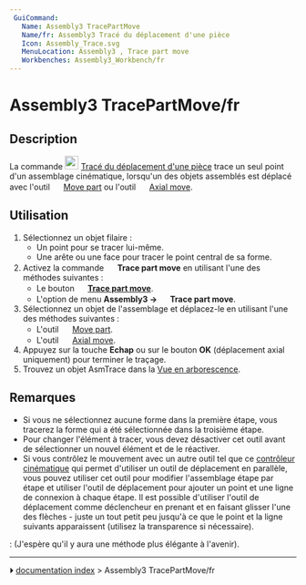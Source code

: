 ```yaml
---
 GuiCommand:
   Name: Assembly3 TracePartMove
   Name/fr: Assembly3 Tracé du déplacement d'une pièce
   Icon: Assembly_Trace.svg‎‎
   MenuLocation: Assembly3 , Trace part move
   Workbenches: Assembly3_Workbench/fr
---
```


# Assembly3 TracePartMove/fr

## Description

La commande <img alt="" src=images/Assembly_Trace.svg  style="width:24px;"> [Tracé du déplacement d\'une pièce](Assembly3_TracePartMove/fr.md) trace un seul point d\'un assemblage cinématique, lorsqu\'un des objets assemblés est déplacé avec l\'outil <img alt="" src=images/Assembly_Move.svg  style="width:16px;"> [Move part](Assembly3_MovePart/fr.md) ou l\'outil <img alt="" src=images/Assembly_AxialMove.svg  style="width:16px;"> [Axial move](Assembly3_AxialMove/fr.md).

## Utilisation

1.  Sélectionnez un objet filaire :
    -   Un point pour se tracer lui-même.
    -   Une arête ou une face pour tracer le point central de sa forme.
2.  Activez la commande <img alt="" src=images/Assembly_Trace.svg  style="width:16px;"> **Trace part move** en utilisant l\'une des méthodes suivantes :
    -   Le bouton **<img src="images/Assembly_Trace.svg" width=16px> [Trace part move](Assembly3_TracePartMove/fr.md)**.
    -   L\'option de menu **Assembly3 → <img src="images/Assembly_Trace.svg" width=16px> Trace part move**.
3.  Sélectionnez un objet de l\'assemblage et déplacez-le en utilisant l\'une des méthodes suivantes :
    -   L\'outil <img alt="" src=images/Assembly_Move.svg  style="width:16px;"> [Move part](Assembly3_MovePart/fr.md).
    -   L\'outil <img alt="" src=images/Assembly_AxialMove.svg  style="width:16px;"> [Axial move](Assembly3_AxialMove/fr.md).
4.  Appuyez sur la touche **Echap** ou sur le bouton **OK** (déplacement axial uniquement) pour terminer le traçage.
5.  Trouvez un objet AsmTrace dans la [Vue en arborescence](Tree_view/fr.md).

## Remarques

-   Si vous ne sélectionnez aucune forme dans la première étape, vous tracerez la forme qui a été sélectionnée dans la troisième étape.
-   Pour changer l\'élément à tracer, vous devez désactiver cet outil avant de sélectionner un nouvel élément et de le réactiver.
-   Si vous contrôlez le mouvement avec un autre outil tel que ce [contrôleur cinématique](Tutorial_KinematicController/fr.md) qui permet d\'utiliser un outil de déplacement en parallèle, vous pouvez utiliser cet outil pour modifier l\'assemblage étape par étape et utiliser l\'outil de déplacement pour ajouter un point et une ligne de connexion à chaque étape. Il est possible d\'utiliser l\'outil de déplacement comme déclencheur en prenant et en faisant glisser l\'une des flèches - juste un tout petit peu jusqu\'à ce que le point et la ligne suivants apparaissent (utilisez la transparence si nécessaire).

:   (J\'espère qu\'il y aura une méthode plus élégante à l\'avenir).



---
⏵ [documentation index](../README.md) > Assembly3 TracePartMove/fr
